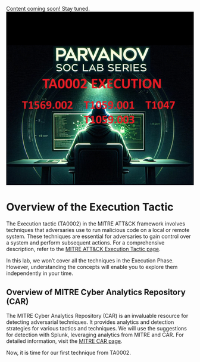 Content coming soon! Stay tuned.
![Poster](./misc/img-1.jpg)
# Overview of the Execution Tactic

The Execution tactic (TA0002) in the MITRE ATT&CK framework involves techniques that adversaries use to run malicious code on a local or remote system. These techniques are essential for adversaries to gain control over a system and perform subsequent actions. For a comprehensive description, refer to the [MITRE ATT&CK Execution Tactic page](https://attack.mitre.org/tactics/TA0002/).

In this lab, we won’t cover all the techniques in the Execution Phase. However, understanding the concepts will enable you to explore them independently in your time.

## Overview of MITRE Cyber Analytics Repository (CAR)

The MITRE Cyber Analytics Repository (CAR) is an invaluable resource for detecting adversarial techniques. It provides analytics and detection strategies for various tactics and techniques. We will use the suggestions for detection with Splunk, leveraging analytics from MITRE and CAR. For detailed information, visit the [MITRE CAR page](https://car.mitre.org/).

Now, it is time for our first technique from TA0002.
